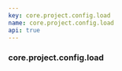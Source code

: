 ```yaml
---
key: core.project.config.load
name: core.project.config.load
api: true
---
```


### core.project.config.load
